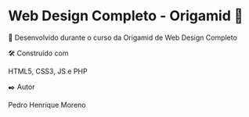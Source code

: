 # Web Design Completo - Origamid :wolf:

🚀 Desenvolvido durante o curso da Origamid de Web Design Completo


🛠️ Construído com


HTML5, CSS3, JS e PHP


✒️ Autor 


Pedro Henrique Moreno

